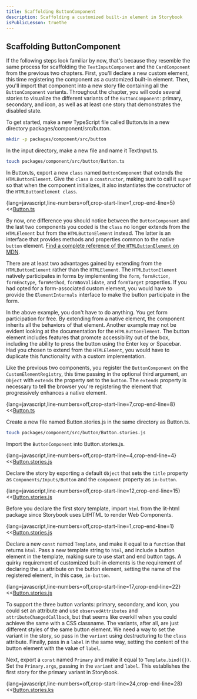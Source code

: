 ```yaml
---
title: Scaffolding ButtonComponent
description: Scaffolding a customized built-in element in Storybook
isPublicLesson: truethe 
---
```


## Scaffolding ButtonComponent

If the following steps look familiar by now, that's because they resemble the same process for scaffolding the `TextInputComponent` and the `CardComponent` from the previous two chapters. First, you'll declare a new custom element, this time registering the component as a customized built-in element. Then, you'll import that component into a new story file containing all the `ButtonComponent` variants. Throughout the chapter, you will code several stories to visualize the different variants of the `ButtonComponent`: primary, secondary, and icon, as well as at least one story that demonstrates the disabled state.

To get started, make a new TypeScript file called Button.ts in a new directory packages/component/src/button.

```bash
mkdir -p packages/component/src/button
```

In the input directory, make a new file and name it TextInput.ts.


```bash
touch packages/component/src/button/Button.ts
```

In Button.ts, export a new `class` named `ButtonComponent` that extends the `HTMLButtonElement`. Give the `class` a `constructor`, making sure to call it `super` so that when the component initializes, it also instantiates the constructor of the `HTMLButtonElement class`. 

{lang=javascript,line-numbers=off,crop-start-line=1,crop-end-line=5}
<<[Button.ts](./protected/src/Button.start.ts)

By now, one difference you should notice between the `ButtonComponent` and the last two components you coded is the `class` no longer extends from the `HTMLElement` but from the `HTMLButtonElement` instead. The latter is an interface that provides methods and properties common to the native `button` element. [Find a complete reference of the `HTMLButtonElement` on MDN](https://developer.mozilla.org/en-US/docs/Web/API/HTMLButtonElement). 

There are at least two advantages gained by extending from the `HTMLButtomElement` rather than the `HTMLElement`. The `HTMLButtonElement` natively participates in forms by implementing the `form`, `formAction`, `formEnctype`, `formMethod`, `formNoValidate`, and `formTarget` properties. If you had opted for a form-associated custom element, you would have to provide the `ElementInternals` interface to make the button participate in the form. 

In the above example, you don't have to do anything. You get form participation for free. By extending from a native element, the component inherits all the behaviors of that element. Another example may not be evident looking at the documentation for the `HTMLButtonElement`. The button element includes features that promote accessibility out of the box, including the ability to press the button using the Enter key or Spacebar. Had you chosen to extend from the `HTMLElement`, you would have to duplicate this functionality with a custom implementation.


Like the previous two components, you register the `ButtonComponent` on the `CustomElementRegistry`, this time passing in the optional third argument, an `Object` with `extends` the property set to the `button`. The `extends` property is necessary to tell the browser you're registering the element that progressively enhances a native element.


{lang=javascript,line-numbers=off,crop-start-line=7,crop-end-line=8}
<<[Button.ts](./protected/src/Button.start.ts)


Create a new file named Button.stories.js in the same directory as Button.ts. 

```bash
touch packages/component/src/button/Button.stories.js
```

Import the `ButtonComponent` into Button.stories.js.

{lang=javascript,line-numbers=off,crop-start-line=4,crop-end-line=4}
<<[Button.stories.js](./protected/src/Button.stories.js)

Declare the story by exporting a default `Object` that sets the `title` property as `Components/Inputs/Button` and the `component` property as `in-button`.

{lang=javascript,line-numbers=off,crop-start-line=12,crop-end-line=15}
<<[Button.stories.js](./protected/src/Button.stories.js)

Before you declare the first story template, import `html` from the lit-html package since Storybook uses LitHTML to render Web Components.

{lang=javascript,line-numbers=off,crop-start-line=1,crop-end-line=1}
<<[Button.stories.js](./protected/src/Button.stories.js)

Declare a new `const` named `Template`, and make it equal to a `function` that returns `html`. Pass a new template string to `html`, and include a button element in the template, making sure to use start and end button tags. A quirky requirement of customized built-in elements is the requirement of declaring the `is` attribute on the button element, setting the name of the registered element, in this case, `in-button`. 

{lang=javascript,line-numbers=off,crop-start-line=17,crop-end-line=22}
<<[Button.stories.js](./protected/src/Button.stories.js)

To support the three button variants: primary, secondary, and icon, you could set an attribute and use `observedAttributes` and `attributeChangedCallback`, but that seems like overkill when you could achieve the same with a CSS classname. The variants, after all, are just different styles of the same button element. We need a way to set the variant in the story, so pass in the `variant` using destructuring to the `class` attribute. Finally, pass in a `label` in the same way, setting the content of the button element with the value of `label`.

Next, export a `const` named `Primary` and make it equal to `Template.bind({})`. Set the `Primary.args`, passing in the `variant` and `label`. This establishes the first story for the primary variant in Storybook.

{lang=javascript,line-numbers=off,crop-start-line=24,crop-end-line=28}
<<[Button.stories.ks](./protected/src/Button.stories.js)
